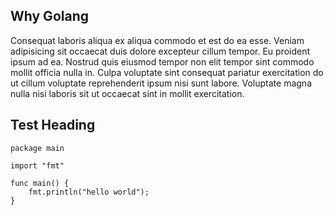 ## Why Golang

Consequat laboris aliqua ex aliqua commodo et est do ea esse. Veniam adipisicing sit occaecat duis dolore excepteur cillum tempor. Eu proident ipsum ad ea. Nostrud quis eiusmod tempor non elit tempor sint commodo mollit officia nulla in. Culpa voluptate sint consequat pariatur exercitation do ut cillum voluptate reprehenderit ipsum nisi sunt labore. Voluptate magna nulla nisi laboris sit ut occaecat sint in mollit exercitation.

## Test Heading

```
package main

import "fmt"

func main() {
    fmt.println("hello world");
}
```
